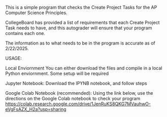 This is a simple program that checks the Create Project Tasks for the AP Computer Science Principles. 

CollegeBoard has provided a list of requirements that each Create Project Task needs to have, and this autograder will ensure that your program contains each one. 

The information as to what needs to be in the program is accurate as of 2/22/2025.

USAGE:

Local Enviornment
  You can either download the files and compile in a local Python enviornment. Some setup will be required

Jupyter Notebook:
  Download the IPYNB notebook, and follow steps

Google Colab Notebook (recommended):
  Using the link below, use the directions on the Google Colab notebook to check your program
  https://colab.research.google.com/drive/1JenRuKS8QKG7MVauhwO-eVgFsAZX_H2a?usp=sharing



